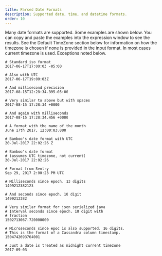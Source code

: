 ```yaml
---
title: Parsed Date Formats
description: Supported date, time, and datetime formats.
order: 10
---
```

Many date formats are supported. Some examples are shown below.  You can copy and paste the examples into the expression window 
to see the results. See the Default TimeZone section below for information on how the timezone is chosen if none is provided in the input
format. In most cases current timezone is used. Exceptions noted below.

```
# Standard iso format
2017-06-17T17:00:03 -05:00

# Also with UTC 
2017-06-17T19:00:03Z

# And millisecond precision
2017-08-15T12:28:34.395-05:00

# Very similar to above but with spaces
2017-08-15 17:28:34 +0000

# And again with milliseconds 
2017-08-15 17:28:34.456 +0000

# A format with the name of the month
June 17th 2017, 12:00:03.000

# Bamboo's date format with UTC 
20-Jul-2017 22:02:26 Z

# Bamboo's date format 
# (assumes UTC timezone, not current)
20-Jul-2017 22:02:26

# Format from Sentry
Sep 29, 2017 2:00:23 PM UTC

# Milliseconds since epoch. 13 digits
1499212382123

# And seconds since epoch. 10 digit
1499212382

# Very similar format for json serialized java 
# Interval seconds since epoch. 10 digit with 
# fraction
1502713067.720000000

# Microseconds since epoc is also supported. 16 digits. 
# This is the format of a Cassandra column timestamp.
1504742693764001

# Just a date is treated as midnight current timezone 
2017-09-03
```
